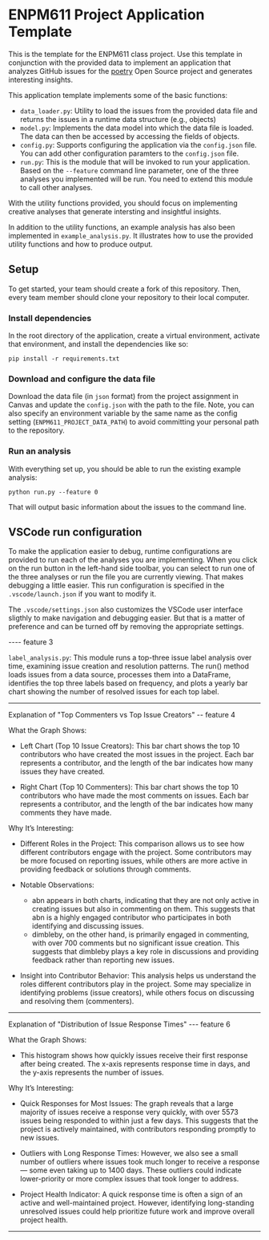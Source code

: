 # ENPM611 Project Application Template

This is the template for the ENPM611 class project. Use this template in conjunction with the provided data to implement an application that analyzes GitHub issues for the [poetry](https://github.com/python-poetry/poetry/issues) Open Source project and generates interesting insights.

This application template implements some of the basic functions:

- `data_loader.py`: Utility to load the issues from the provided data file and returns the issues in a runtime data structure (e.g., objects)
- `model.py`: Implements the data model into which the data file is loaded. The data can then be accessed by accessing the fields of objects.
- `config.py`: Supports configuring the application via the `config.json` file. You can add other configuration paramters to the `config.json` file.
- `run.py`: This is the module that will be invoked to run your application. Based on the `--feature` command line parameter, one of the three analyses you implemented will be run. You need to extend this module to call other analyses.

With the utility functions provided, you should focus on implementing creative analyses that generate intersting and insightful insights.

In addition to the utility functions, an example analysis has also been implemented in `example_analysis.py`. It illustrates how to use the provided utility functions and how to produce output.

## Setup

To get started, your team should create a fork of this repository. Then, every team member should clone your repository to their local computer. 


### Install dependencies

In the root directory of the application, create a virtual environment, activate that environment, and install the dependencies like so:

```
pip install -r requirements.txt
```

### Download and configure the data file

Download the data file (in `json` format) from the project assignment in Canvas and update the `config.json` with the path to the file. Note, you can also specify an environment variable by the same name as the config setting (`ENPM611_PROJECT_DATA_PATH`) to avoid committing your personal path to the repository.


### Run an analysis

With everything set up, you should be able to run the existing example analysis:

```
python run.py --feature 0
```

That will output basic information about the issues to the command line.


## VSCode run configuration

To make the application easier to debug, runtime configurations are provided to run each of the analyses you are implementing. When you click on the run button in the left-hand side toolbar, you can select to run one of the three analyses or run the file you are currently viewing. That makes debugging a little easier. This run configuration is specified in the `.vscode/launch.json` if you want to modify it.

The `.vscode/settings.json` also customizes the VSCode user interface sligthly to make navigation and debugging easier. But that is a matter of preference and can be turned off by removing the appropriate settings.

---- feature 3

`label_analysis.py`: This module runs a top-three issue label analysis over time, examining issue creation and resolution patterns. The run() method loads issues from a data source, processes them into a DataFrame, identifies the top three labels based on frequency, and plots a yearly bar chart showing the number of resolved issues for each top label.

------
Explanation of "Top Commenters vs Top Issue Creators"  -- feature 4

 What the Graph Shows:
- Left Chart (Top 10 Issue Creators): This bar chart shows the top 10 contributors who have created the most issues in the project. Each bar represents a contributor, and the length of the bar indicates how many issues they have created.
  
- Right Chart (Top 10 Commenters): This bar chart shows the top 10 contributors who have made the most comments on issues. Each bar represents a contributor, and the length of the bar indicates how many comments they have made.

 Why It’s Interesting:
- Different Roles in the Project: This comparison allows us to see how different contributors engage with the project. Some contributors may be more focused on reporting issues, while others are more active in providing feedback or solutions through comments.
  
- Notable Observations:
  - abn appears in both charts, indicating that they are not only active in creating issues but also in commenting on them. This suggests that abn is a highly engaged contributor who participates in both identifying and discussing issues.
  - dimbleby, on the other hand, is primarily engaged in commenting, with over 700 comments but no significant issue creation. This suggests that dimbleby plays a key role in discussions and providing feedback rather than reporting new issues.
  
- Insight into Contributor Behavior: This analysis helps us understand the roles different contributors play in the project. Some may specialize in identifying problems (issue creators), while others focus on discussing and resolving them (commenters).

---

 Explanation of "Distribution of Issue Response Times"  --- feature 6

 What the Graph Shows:
- This histogram shows how quickly issues receive their first response after being created. The x-axis represents response time in days, and the y-axis represents the number of issues.
  
 Why It’s Interesting:
- Quick Responses for Most Issues: The graph reveals that a large majority of issues receive a response very quickly, with over 5573 issues being responded to within just a few days. This suggests that the project is actively maintained, with contributors responding promptly to new issues.
  
- Outliers with Long Response Times: However, we also see a small number of outliers where issues took much longer to receive a response — some even taking up to 1400 days. These outliers could indicate lower-priority or more complex issues that took longer to address.
  
- Project Health Indicator: A quick response time is often a sign of an active and well-maintained project. However, identifying long-standing unresolved issues could help prioritize future work and improve overall project health.


----